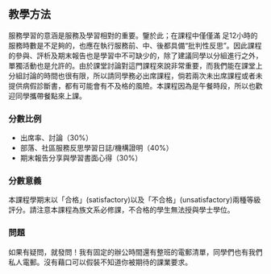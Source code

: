 ## 教學方法
服務學習的意涵是服務及學習相對的重要。鑒於此；在課程中僅僅滿 足12小時的服務時數是不足夠的，也應在執行服務前、中、後都具備“批判性反思”。因此課程的參與、評析及期末報告也是學習中不可缺少的，除了建議同學以分組進行之外，單獨活動也是允許的。由於課堂討論對這門課程來說非常重要，而我們能在課堂上分組討論的時間也很有限，所以請同學務必出席課程，倘若兩次未出席課程或者未提供病假診斷書，都有可能會有不及格的風險。本課程因為是午餐時段，所以也歡迎同學攜帶餐點來上課。


### 分數比例
* 出席率、討論（30%）
* 部落、社區服務反思學習日誌/機構證明（40%）
* 期末報告分享與學習書面心得（30%）


### 分數意義  
本課程學期末以「合格」(satisfactory)以及「不合格」(unsatisfactory)兩種等級評分。請注意本課程為族文系必修課，不合格的學生無法授與學士學位。

### 問題
如果有疑問，就發問！我有固定的辦公時間還有整班的電郵清單，同學們也有我們私人電郵。沒有藉口可以假裝不知道你被期待的課業要求。
